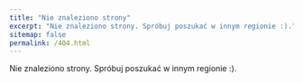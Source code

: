 ```yaml
---
title: "Nie znaleziono strony"
excerpt: "Nie znaleziono strony. Spróbuj poszukać w innym regionie :)."
sitemap: false
permalink: /404.html
---
```


Nie znaleziono strony. Spróbuj poszukać w innym regionie :).
